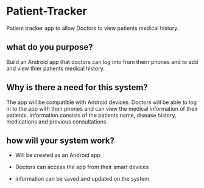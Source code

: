 # Patient-Tracker
Patient tracker app to allow Doctors to view patients medical history.

## what do you purpose?
Build an Android app that doctors can log into from theirr phones and to add and view thier patients medical history.

## Why is there a need for this system?
The app will be compatible with Android devices. Doctors will be able to log in to the app with their phones and can view the medical information of their patients. Information consists of the patients name, disease history, medications and previous consultations.  

## how will your system work?

* Will be created as an Android app

* Doctors can access the app from their smart devices 

* information can be saved and updated on the system 

